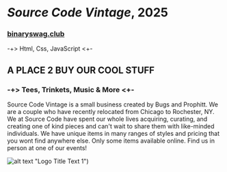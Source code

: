 # _Source Code Vintage_, 2025
### [binaryswag.club](https://binaryswag.club "Source Code Vintage") 
-+> Html, Css, JavaScript <+-
## A PLACE 2 BUY OUR COOL STUFF
 ### -+> Tees, Trinkets, Music & More <+-
Source Code Vintage is a small business created by Bugs and Prophitt. We are a couple who have recently relocated from Chicago to Rochester, NY. We at Source Code have spent our whole lives acquiring, curating, and creating one of kind pieces and can't wait to share them with like-minded individuals. We have unique items in many ranges of styles and pricing that you wont find anywhere else. Only some items available online. Find us in person at one of our events!

![alt text](https://github.com/bugswillbite/Source-Code-Vintage/blob/main/imgs/sourcecodevintage%20copy.png) "Logo Title Text 1")
